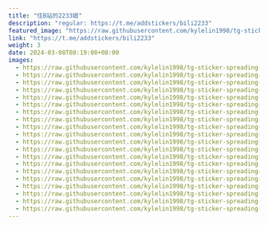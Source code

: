 ```yaml
---
title: "住B站的2233娘"
description: "regular: https://t.me/addstickers/bili2233"
featured_image: "https://raw.githubusercontent.com/kylelin1998/tg-sticker-spreading-worldwide-images/main/img/9c31a4d6-65fa-4644-a5dd-bc0eb5638034.jpg"
link: "https://t.me/addstickers/bili2233"
weight: 3
date: 2024-03-08T08:19:08+08:00
images:
  - https://raw.githubusercontent.com/kylelin1998/tg-sticker-spreading-worldwide-images/main/img/9c31a4d6-65fa-4644-a5dd-bc0eb5638034.jpg
  - https://raw.githubusercontent.com/kylelin1998/tg-sticker-spreading-worldwide-images/main/img/be3c52b7-5258-40a2-a50c-d8fa669f78ed.jpg
  - https://raw.githubusercontent.com/kylelin1998/tg-sticker-spreading-worldwide-images/main/img/4ee29d9e-9167-4efc-9259-0ddbc135c2cb.jpg
  - https://raw.githubusercontent.com/kylelin1998/tg-sticker-spreading-worldwide-images/main/img/b605f991-ac3a-4cdf-8538-735e8966bcce.jpg
  - https://raw.githubusercontent.com/kylelin1998/tg-sticker-spreading-worldwide-images/main/img/5a71f52d-a954-4d2b-93e2-e276acaf6f2d.jpg
  - https://raw.githubusercontent.com/kylelin1998/tg-sticker-spreading-worldwide-images/main/img/1779e020-7e73-4b57-99b9-13bdd176cf32.jpg
  - https://raw.githubusercontent.com/kylelin1998/tg-sticker-spreading-worldwide-images/main/img/e9a036a8-26f1-4f2e-a112-d909c90bb986.jpg
  - https://raw.githubusercontent.com/kylelin1998/tg-sticker-spreading-worldwide-images/main/img/17bae7d2-232c-4177-9d9e-217a86421c9f.jpg
  - https://raw.githubusercontent.com/kylelin1998/tg-sticker-spreading-worldwide-images/main/img/e67cc199-1d02-4dd1-a6b5-975893fc6096.jpg
  - https://raw.githubusercontent.com/kylelin1998/tg-sticker-spreading-worldwide-images/main/img/df2ea98e-5bc8-4aee-999b-665b6e170abf.jpg
  - https://raw.githubusercontent.com/kylelin1998/tg-sticker-spreading-worldwide-images/main/img/83deb4c7-54e9-4d30-bda4-07d3e3e7b616.jpg
  - https://raw.githubusercontent.com/kylelin1998/tg-sticker-spreading-worldwide-images/main/img/547c31e8-ece4-4707-b08f-9b310c4af7d4.jpg
  - https://raw.githubusercontent.com/kylelin1998/tg-sticker-spreading-worldwide-images/main/img/e0421ecc-6272-47f4-b099-574fc46635ee.jpg
  - https://raw.githubusercontent.com/kylelin1998/tg-sticker-spreading-worldwide-images/main/img/c01ec2ea-8f70-464b-a6ae-ba213f17032f.jpg
  - https://raw.githubusercontent.com/kylelin1998/tg-sticker-spreading-worldwide-images/main/img/92328ee3-701e-4e1f-9c89-d86da4ad0886.jpg
  - https://raw.githubusercontent.com/kylelin1998/tg-sticker-spreading-worldwide-images/main/img/6f743304-b455-413b-8d53-579a25f59ea7.jpg
  - https://raw.githubusercontent.com/kylelin1998/tg-sticker-spreading-worldwide-images/main/img/08fd5edd-e383-4b8d-9796-ec18a5db50e1.jpg
  - https://raw.githubusercontent.com/kylelin1998/tg-sticker-spreading-worldwide-images/main/img/ded80657-c549-48ac-8441-5e8e6c73cf39.jpg
  - https://raw.githubusercontent.com/kylelin1998/tg-sticker-spreading-worldwide-images/main/img/2c6e9aac-39b0-4688-8809-ce3d6decf3c2.jpg
  - https://raw.githubusercontent.com/kylelin1998/tg-sticker-spreading-worldwide-images/main/img/5ca34c7f-1dcf-4f1c-8cfc-9e2d24093655.jpg
---
```

